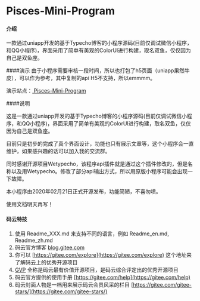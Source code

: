 # Pisces-Mini-Program

#### 介绍
一款通过uniapp开发的基于Typecho博客的小程序源码(目前仅调试微信小程序，和QQ小程序)，界面采用了简单有美观的ColorUI进行构建，取名双鱼，仅仅因为自己是双鱼座。

####演示
由于小程序需要审核一段时间，所以也打包了h5页面（uniapp果然牛皮），可以作为参考，其中复制的api H5不支持，所以emmmm。

演示站点：[ Pisces-Mini-Program ](https://www.anhaowu.com/Pisces/index.html)



####说明

这是一款通过uniapp开发的基于Typecho博客的小程序源码(目前仅调试微信小程序，和QQ小程序)，界面采用了简单有美观的ColorUI进行构建，取名双鱼，仅仅因为自己是双鱼座。

目前只是初步的完成了真个界面设计，功能也只有展示文章等，这个小程序会一直维护，如果感兴趣的话可以加入我的交流群。

同时感谢开源项目Wetypecho，该程序api插件就是通过这个插件修改的，但是名称以及用Wetypecho。修改了部分api输出方式，所以用原版小程序可能会出现一下故障。

本小程序由2020年02月21日正式开源发布，功能简陋，不喜勿喷。

使用文档明天再写！




#### 码云特技

1.  使用 Readme\_XXX.md 来支持不同的语言，例如 Readme\_en.md, Readme\_zh.md
2.  码云官方博客 [blog.gitee.com](https://blog.gitee.com)
3.  你可以 [https://gitee.com/explore](https://gitee.com/explore) 这个地址来了解码云上的优秀开源项目
4.  [GVP](https://gitee.com/gvp) 全称是码云最有价值开源项目，是码云综合评定出的优秀开源项目
5.  码云官方提供的使用手册 [https://gitee.com/help](https://gitee.com/help)
6.  码云封面人物是一档用来展示码云会员风采的栏目 [https://gitee.com/gitee-stars/](https://gitee.com/gitee-stars/)
